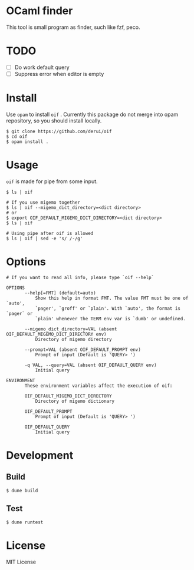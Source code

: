 # OCaml finder #
This tool is small program as finder, such like fzf, peco.

# TODO #
- [ ] Do work default query
- [ ] Suppress error when editor is empty

# Install #

Use `opam` to install `oif` . Currently this package do not merge into opam repository, so you should install locally.

```shell
$ git clone https://github.com/derui/oif
$ cd oif
$ opam install .
```

# Usage #
`oif` is made for pipe from some input.

```shell
$ ls | oif

# If you use migemo together
$ ls | oif --migemo_dict_directory=<dict directory>
# or
$ export OIF_DEFAULT_MIGEMO_DICT_DIRECTORY=<dict directory>
$ ls | oif

# Using pipe after oif is allowed
$ ls | oif | sed -e 's/ /-/g'
```

# Options #

```
# If you want to read all info, please type `oif --help`

OPTIONS
       --help[=FMT] (default=auto)
           Show this help in format FMT. The value FMT must be one of `auto',
           `pager', `groff' or `plain'. With `auto', the format is `pager` or
           `plain' whenever the TERM env var is `dumb' or undefined.

       --migemo_dict_directory=VAL (absent OIF_DEFAULT_MIGEMO_DICT_DIRECTORY env)
           Directory of migemo directory

       --prompt=VAL (absent OIF_DEFAULT_PROMPT env)
           Prompt of input (Default is 'QUERY> ')

       -q VAL, --query=VAL (absent OIF_DEFAULT_QUERY env)
           Initial query

ENVIRONMENT
       These environment variables affect the execution of oif:

       OIF_DEFAULT_MIGEMO_DICT_DIRECTORY
           Directory of migemo dictionary

       OIF_DEFAULT_PROMPT
           Prompt of input (Default is 'QUERY> ')

       OIF_DEFAULT_QUERY
           Initial query
```

# Development #

## Build ##

```shell
$ dune build
```

## Test ##

```shell
$ dune runtest
```

# License #

MIT License
